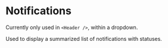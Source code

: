# Notifications

Currently only used in `<Header />`, within a dropdown.

Used to display a summarized list of notifications with statuses.
